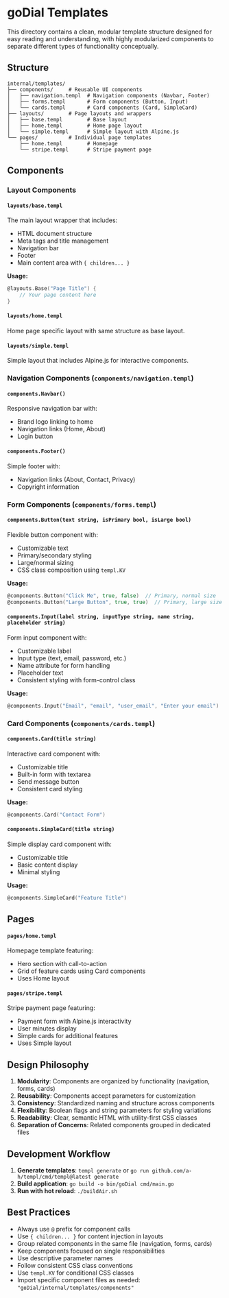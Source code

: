 # goDial Templates

This directory contains a clean, modular template structure designed for easy reading and understanding, with highly modularized components to separate different types of functionality conceptually.

## Structure

```
internal/templates/
├── components/     # Reusable UI components
│   ├── navigation.templ  # Navigation components (Navbar, Footer)
│   ├── forms.templ       # Form components (Button, Input)
│   └── cards.templ       # Card components (Card, SimpleCard)
├── layouts/        # Page layouts and wrappers
│   ├── base.templ        # Base layout
│   ├── home.templ        # Home page layout
│   └── simple.templ      # Simple layout with Alpine.js
└── pages/          # Individual page templates
    ├── home.templ        # Homepage
    └── stripe.templ      # Stripe payment page
```

## Components

### Layout Components

#### `layouts/base.templ`
The main layout wrapper that includes:
- HTML document structure
- Meta tags and title management
- Navigation bar
- Footer
- Main content area with `{ children... }`

**Usage:**
```go
@layouts.Base("Page Title") {
    // Your page content here
}
```

#### `layouts/home.templ`
Home page specific layout with same structure as base layout.

#### `layouts/simple.templ`
Simple layout that includes Alpine.js for interactive components.

### Navigation Components (`components/navigation.templ`)

#### `components.Navbar()`
Responsive navigation bar with:
- Brand logo linking to home
- Navigation links (Home, About)
- Login button

#### `components.Footer()`
Simple footer with:
- Navigation links (About, Contact, Privacy)
- Copyright information

### Form Components (`components/forms.templ`)

#### `components.Button(text string, isPrimary bool, isLarge bool)`
Flexible button component with:
- Customizable text
- Primary/secondary styling
- Large/normal sizing
- CSS class composition using `templ.KV`

**Usage:**
```go
@components.Button("Click Me", true, false)  // Primary, normal size
@components.Button("Large Button", true, true)  // Primary, large size
```

#### `components.Input(label string, inputType string, name string, placeholder string)`
Form input component with:
- Customizable label
- Input type (text, email, password, etc.)
- Name attribute for form handling
- Placeholder text
- Consistent styling with form-control class

**Usage:**
```go
@components.Input("Email", "email", "user_email", "Enter your email")
```

### Card Components (`components/cards.templ`)

#### `components.Card(title string)`
Interactive card component with:
- Customizable title
- Built-in form with textarea
- Send message button
- Consistent card styling

**Usage:**
```go
@components.Card("Contact Form")
```

#### `components.SimpleCard(title string)`
Simple display card component with:
- Customizable title
- Basic content display
- Minimal styling

**Usage:**
```go
@components.SimpleCard("Feature Title")
```

## Pages

#### `pages/home.templ`
Homepage template featuring:
- Hero section with call-to-action
- Grid of feature cards using Card components
- Uses Home layout

#### `pages/stripe.templ`
Stripe payment page featuring:
- Payment form with Alpine.js interactivity
- User minutes display
- Simple cards for additional features
- Uses Simple layout

## Design Philosophy

1. **Modularity**: Components are organized by functionality (navigation, forms, cards)
2. **Reusability**: Components accept parameters for customization
3. **Consistency**: Standardized naming and structure across components
4. **Flexibility**: Boolean flags and string parameters for styling variations
5. **Readability**: Clear, semantic HTML with utility-first CSS classes
6. **Separation of Concerns**: Related components grouped in dedicated files

## Development Workflow

1. **Generate templates**: `templ generate` or `go run github.com/a-h/templ/cmd/templ@latest generate`
2. **Build application**: `go build -o bin/goDial cmd/main.go`
3. **Run with hot reload**: `./buildAir.sh`

## Best Practices

- Always use `@` prefix for component calls
- Use `{ children... }` for content injection in layouts
- Group related components in the same file (navigation, forms, cards)
- Keep components focused on single responsibilities
- Use descriptive parameter names
- Follow consistent CSS class conventions
- Use `templ.KV` for conditional CSS classes
- Import specific component files as needed: `"goDial/internal/templates/components"`